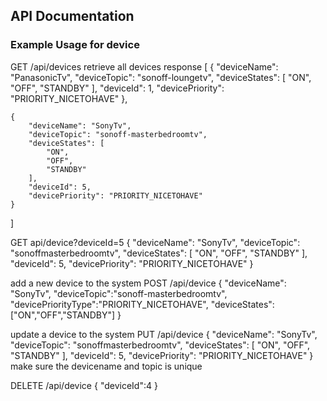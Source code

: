 

## API Documentation
    
### Example Usage for device
GET /api/devices
retrieve all devices 
response
[
    {
        "deviceName": "PanasonicTv",
        "deviceTopic": "sonoff-loungetv",
        "deviceStates": [
            "ON",
            "OFF",
            "STANDBY"
        ],
        "deviceId": 1,
        "devicePriority": "PRIORITY_NICETOHAVE"
    },
    
    {
        "deviceName": "SonyTv",
        "deviceTopic": "sonoff-masterbedroomtv",
        "deviceStates": [
            "ON",
            "OFF",
            "STANDBY"
        ],
        "deviceId": 5,
        "devicePriority": "PRIORITY_NICETOHAVE"
    }
]


GET api/device?deviceId=5
{
    "deviceName": "SonyTv",
    "deviceTopic": "sonoffmasterbedroomtv",
    "deviceStates": [
        "ON",
        "OFF",
        "STANDBY"
    ],
    "deviceId": 5,
    "devicePriority": "PRIORITY_NICETOHAVE"
}

add a new device to the system
POST /api/device
{
	"deviceName": "SonyTv",
	"deviceTopic":"sonoff-masterbedroomtv",
	"devicePriorityType":"PRIORITY_NICETOHAVE",
	"deviceStates":["ON","OFF","STANDBY"]
}

update a device to the system
PUT /api/device
{
    "deviceName": "SonyTv",
    "deviceTopic": "sonoffmasterbedroomtv",
    "deviceStates": [
        "ON",
        "OFF",
        "STANDBY"
    ],
    "deviceId": 5,
    "devicePriority": "PRIORITY_NICETOHAVE"
}
make sure the devicename and topic is unique



DELETE /api/device
{
  "deviceId":4
}



